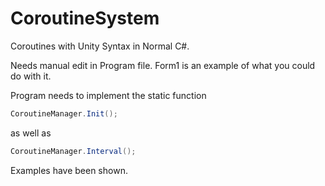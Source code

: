 # CoroutineSystem
Coroutines with Unity Syntax in Normal C#.

Needs manual edit in Program file. Form1 is an example of what you could do with it.

Program needs to implement the static function
```cs
CoroutineManager.Init();
```
as well as

```cs
CoroutineManager.Interval();
```

Examples have been shown.

